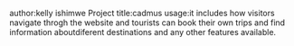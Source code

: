 author:kelly ishimwe
Project title:cadmus
usage:it includes how visitors navigate throgh the website and tourists can book their own trips and find information aboutdiferent destinations
and any other features available.
